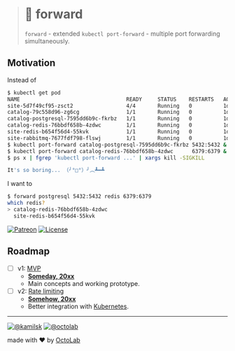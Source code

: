 > # 🎳 forward
>
> `forward` - extended `kubectl port-forward` - multiple port forwarding simultaneously.

## Motivation

Instead of

```bash
$ kubectl get pod
NAME                                  READY     STATUS    RESTARTS   AGE
site-5d7f49cf95-zsct2                 4/4       Running   0          1d
catalog-79c558d96-zg6cg               1/1       Running   0          1d
catalog-postgresql-7595dd6b9c-fkrbz   1/1       Running   0          1d
catalog-redis-76bbdf658b-4zdwc        1/1       Running   0          1d
site-redis-b654f56d4-55kvk            1/1       Running   0          1d
site-rabbitmq-7677fdf798-flswj        1/1       Running   0          1d
$ kubectl port-forward catalog-postgresql-7595dd6b9c-fkrbz 5432:5432 &
$ kubectl port-forward catalog-redis-76bbdf658b-4zdwc      6379:6379 &
$ ps x | fgrep 'kubectl port-forward ...' | xargs kill -SIGKILL

It's so boring... （╯°□°）╯︵┻━┻
```

I want to

```bash
$ forward postgresql 5432:5432 redis 6379:6379
which redis?
> catalog-redis-76bbdf658b-4zdwc
  site-redis-b654f56d4-55kvk
```

[![Patreon][icon_patreon]](https://www.patreon.com/octolab)
[![License][icon_license]](LICENSE)

## Roadmap

- [ ] v1: [MVP][project_v1]
  - [**Someday, 20xx**][project_v1_dl]
  - Main concepts and working prototype.
- [ ] v2: [Rate limiting][project_v2]
  - [**Somehow, 20xx**][project_v2_dl]
  - Better integration with [Kubernetes](https://kubernetes.io/).

---

[![@kamilsk][icon_tw_author]](https://twitter.com/ikamilsk)
[![@octolab][icon_tw_sponsor]](https://twitter.com/octolab_inc)

made with ❤️ by [OctoLab](https://www.octolab.org/)

[icon_license]:    https://img.shields.io/badge/license-MIT-blue.svg
[icon_patreon]:    https://img.shields.io/badge/patreon-donate-orange.svg
[icon_tw_author]:  https://img.shields.io/badge/author-%40kamilsk-blue.svg
[icon_tw_sponsor]: https://img.shields.io/badge/sponsor-%40octolab-blue.svg
[icon_twitter]:    https://img.shields.io/twitter/url/http/shields.io.svg?style=social

[project_v1]:      https://github.com/kamilsk/forward/projects/1
[project_v1_dl]:   https://github.com/kamilsk/forward/milestone/1
[project_v2]:      https://github.com/kamilsk/forward/projects/2
[project_v2_dl]:   https://github.com/kamilsk/forward/milestone/2
